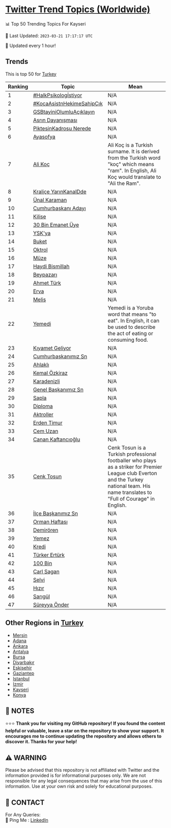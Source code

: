 [Twitter Trend Topics (Worldwide)](https://github.com/ErcinDedeoglu/Twitter-Trend-Topics)
==========


📊 Top 50 Trending Topics For Kayseri

📆 Last Updated: `2023-03-21 17:17:17 UTC`

🔧 Updated every 1 hour!


## Trends

This is top 50 for [Turkey](</Turkey>)

| Ranking | Topic | Mean |
| ------- | ------------ | ------------ |
| 1 | [#HalkPsikologİstiyor](http://twitter.com/search?q=%23HalkPsikolog%c4%b0stiyor) | N/A |
| 2 | [#KocaAsistnHekimeSahipÇık](http://twitter.com/search?q=%23KocaAsistnHekimeSahip%c3%87%c4%b1k) | N/A |
| 3 | [GSBtayiniOlumluAçıklayın](http://twitter.com/search?q=GSBtayiniOlumluA%c3%a7%c4%b1klay%c4%b1n) | N/A |
| 4 | [Asrın Dayanışması](http://twitter.com/search?q=Asr%c4%b1n+Dayan%c4%b1%c5%9fmas%c4%b1) | N/A |
| 5 | [PiktesinKadrosu Nerede](http://twitter.com/search?q=PiktesinKadrosu+Nerede) | N/A |
| 6 | [Ayasofya](http://twitter.com/search?q=Ayasofya) | N/A |
| 7 | [Ali Koç](http://twitter.com/search?q=Ali+Ko%c3%a7) | Ali Koç is a Turkish surname. It is derived from the Turkish word "koç" which means "ram". In English, Ali Koç would translate to "Ali the Ram". |
| 8 | [Kraliçe YarınKanalDde](http://twitter.com/search?q=Krali%c3%a7e+Yar%c4%b1nKanalDde) | N/A |
| 9 | [Ünal Karaman](http://twitter.com/search?q=%c3%9cnal+Karaman) | N/A |
| 10 | [Cumhurbaşkanı Adayı](http://twitter.com/search?q=Cumhurba%c5%9fkan%c4%b1+Aday%c4%b1) | N/A |
| 11 | [Kilise](http://twitter.com/search?q=Kilise) | N/A |
| 12 | [30 Bin Emanet Üye](http://twitter.com/search?q=30+Bin+Emanet+%c3%9cye) | N/A |
| 13 | [YSK'ya](http://twitter.com/search?q=YSK%27ya) | N/A |
| 14 | [Buket](http://twitter.com/search?q=Buket) | N/A |
| 15 | [Oktrol](http://twitter.com/search?q=Oktrol) | N/A |
| 16 | [Müze](http://twitter.com/search?q=M%c3%bcze) | N/A |
| 17 | [Haydi Bismillah](http://twitter.com/search?q=Haydi+Bismillah) | N/A |
| 18 | [Beypazarı](http://twitter.com/search?q=Beypazar%c4%b1) | N/A |
| 19 | [Ahmet Türk](http://twitter.com/search?q=Ahmet+T%c3%bcrk) | N/A |
| 20 | [Erva](http://twitter.com/search?q=Erva) | N/A |
| 21 | [Melis](http://twitter.com/search?q=Melis) | N/A |
| 22 | [Yemedi](http://twitter.com/search?q=Yemedi) | Yemedi is a Yoruba word that means "to eat". In English, it can be used to describe the act of eating or consuming food. |
| 23 | [Kıyamet Geliyor](http://twitter.com/search?q=K%c4%b1yamet+Geliyor) | N/A |
| 24 | [Cumhurbaşkanımız Sn](http://twitter.com/search?q=Cumhurba%c5%9fkan%c4%b1m%c4%b1z+Sn) | N/A |
| 25 | [Ahlaklı](http://twitter.com/search?q=Ahlakl%c4%b1) | N/A |
| 26 | [Kemal Özkiraz](http://twitter.com/search?q=Kemal+%c3%96zkiraz) | N/A |
| 27 | [Karadenizli](http://twitter.com/search?q=Karadenizli) | N/A |
| 28 | [Genel Başkanımız Sn](http://twitter.com/search?q=Genel+Ba%c5%9fkan%c4%b1m%c4%b1z+Sn) | N/A |
| 29 | [Sapla](http://twitter.com/search?q=Sapla) | N/A |
| 30 | [Diploma](http://twitter.com/search?q=Diploma) | N/A |
| 31 | [Aktroller](http://twitter.com/search?q=Aktroller) | N/A |
| 32 | [Erden Timur](http://twitter.com/search?q=Erden+Timur) | N/A |
| 33 | [Cem Uzan](http://twitter.com/search?q=Cem+Uzan) | N/A |
| 34 | [Canan Kaftancıoğlu](http://twitter.com/search?q=Canan+Kaftanc%c4%b1o%c4%9flu) | N/A |
| 35 | [Cenk Tosun](http://twitter.com/search?q=Cenk+Tosun) | Cenk Tosun is a Turkish professional footballer who plays as a striker for Premier League club Everton and the Turkey national team. His name translates to "Full of Courage" in English. |
| 36 | [İlçe Başkanımız Sn](http://twitter.com/search?q=%c4%b0l%c3%a7e+Ba%c5%9fkan%c4%b1m%c4%b1z+Sn) | N/A |
| 37 | [Orman Haftası](http://twitter.com/search?q=Orman+Haftas%c4%b1) | N/A |
| 38 | [Demirören](http://twitter.com/search?q=Demir%c3%b6ren) | N/A |
| 39 | [Yemez](http://twitter.com/search?q=Yemez) | N/A |
| 40 | [Kredi](http://twitter.com/search?q=Kredi) | N/A |
| 41 | [Türker Ertürk](http://twitter.com/search?q=T%c3%bcrker+Ert%c3%bcrk) | N/A |
| 42 | [100 Bin](http://twitter.com/search?q=100+Bin) | N/A |
| 43 | [Carl Sagan](http://twitter.com/search?q=Carl+Sagan) | N/A |
| 44 | [Selvi](http://twitter.com/search?q=Selvi) | N/A |
| 45 | [Hızır](http://twitter.com/search?q=H%c4%b1z%c4%b1r) | N/A |
| 46 | [Sarıgül](http://twitter.com/search?q=Sar%c4%b1g%c3%bcl) | N/A |
| 47 | [Süreyya Önder](http://twitter.com/search?q=S%c3%bcreyya+%c3%96nder) | N/A |



## Other Regions in [Turkey](</Turkey>)

* [Mersin](</Turkey/Mersin.md>)
* [Adana](</Turkey/Adana.md>)
* [Ankara](</Turkey/Ankara.md>)
* [Antalya](</Turkey/Antalya.md>)
* [Bursa](</Turkey/Bursa.md>)
* [Diyarbakır](</Turkey/Diyarbakır.md>)
* [Eskişehir](</Turkey/Eskişehir.md>)
* [Gaziantep](</Turkey/Gaziantep.md>)
* [Istanbul](</Turkey/Istanbul.md>)
* [Izmir](</Turkey/Izmir.md>)
* [Kayseri](</Turkey/Kayseri.md>)
* [Konya](</Turkey/Konya.md>)



## 📝 NOTES

⭐⭐⭐ **Thank you for visiting my GitHub repository! If you found the content helpful or valuable, leave a star on the repository to show your support. It encourages me to continue updating the repository and allows others to discover it. Thanks for your help!**


## ⚠️ WARNING

Please be advised that this repository is not affiliated with Twitter and the information provided is for informational purposes only. We are not responsible for any legal consequences that may arise from the use of this information. Use at your own risk and solely for educational purposes.


## 📨 CONTACT

 For Any Queries:  
            🏓 Ping Me : [LinkedIn](https://www.linkedin.com/in/ercindedeoglu/)
